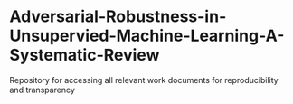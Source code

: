 # Adversarial-Robustness-in-Unsupervied-Machine-Learning-A-Systematic-Review
Repository for accessing all relevant work documents for reproducibility and transparency
